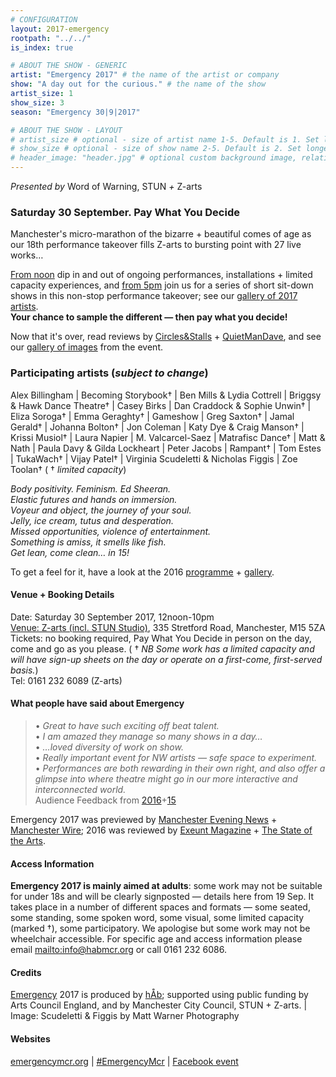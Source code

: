 ```yaml
---
# CONFIGURATION
layout: 2017-emergency
rootpath: "../../"
is_index: true

# ABOUT THE SHOW - GENERIC
artist: "Emergency 2017" # the name of the artist or company
show: "A day out for the curious." # the name of the show
artist_size: 1
show_size: 3
season: "Emergency 30|9|2017"

# ABOUT THE SHOW - LAYOUT
# artist_size # optional - size of artist name 1-5. Default is 1. Set longer names to lower values
# show_size # optional - size of show name 2-5. Default is 2. Set longer names to lower values
# header_image: "header.jpg" # optional custom background image, relative to current page
---
```

*Presented by* Word of Warning, STUN *+* Z-arts           
         
### Saturday 30 September. Pay What You Decide             
Manchester's micro-marathon of the bizarre + beautiful comes of age as our 18th performance takeover fills Z-arts to bursting point with 27 live works…        
             
[From noon](/archive/2017-emergency/afternoon) dip in and out of ongoing performances, installations + limited capacity experiences, and [from 5pm](/archive/2017-emergency/evening) join us for a series of short sit-down shows in this non-stop performance takeover; see our [gallery of 2017 artists](/galleries/2017-emergencypre).<br>**Your chance to sample the different — then pay what you decide!**        
        
Now that it's over, read reviews by <a href="http://circlesandstalls.wordpress.com/2017/10/01/emergency-2017" target="_blank">Circles&Stalls</a> + <a href="http://quietmandave.co.uk/2017/10/emergency-2017" target="_blank">QuietManDave</a>, and see our [gallery of images](/galleries/2017-emergency) from the event.          
        
### Participating artists (*subject to change*)        
Alex Billingham | Becoming Storybook† | Ben Mills & Lydia Cottrell | Briggsy & Hawk Dance Theatre† | Casey Birks | Dan Craddock & Sophie Unwin† | Eliza Soroga† | Emma Geraghty† | Gameshow | Greg Saxton† | Jamal Gerald† | Johanna Bolton† | Jon Coleman | Katy Dye & Craig Manson† | Krissi Musiol† | Laura Napier | M. Valcarcel-Saez | Matrafisc Dance† | Matt & Nath | Paula Davy & Gilda Lockheart | Peter Jacobs | Rampant† | Tom Estes | TukaWach† | Vijay Patel† | Virginia Scudeletti & Nicholas Figgis | Zoe Toolan† ( † *limited capacity*)            
              
*Body positivity. Feminism. Ed Sheeran.<br>Elastic futures and hands on immersion.<br>Voyeur and object, the journey of your soul.<br>Jelly, ice cream, tutus and desperation.<br>Missed opportunities, violence of entertainment.<br>Something is amiss, it smells like fish.<br>Get lean, come clean… in 15!*           
           
To get a feel for it, have a look at the 2016 [programme](/archive/2016-emergency) + [gallery](/galleries/2016-emergency).         
         
#### Venue + Booking Details         
Date: Saturday 30 September 2017, 12noon-10pm           
[Venue: Z-arts (incl. STUN Studio)](http://www.z-arts.org/about-us/getting-here), 335 Stretford Road, Manchester, M15 5ZA        
Tickets: no booking required, Pay What You Decide in person on the day, come and go as you please. ( † *NB Some work has a limited capacity and will have sign-up sheets on the day or operate on a first-come, first-served basis.*)        
Tel: 0161 232 6089 (Z-arts)          
         
#### What people have said about Emergency         
>• *Great to have such exciting off beat talent.*<br>• *I am amazed they manage so many shows in a day…*<br>• *…loved diversity of work on show.*<br>• *Really important event for NW artists — safe space to experiment.*<br>• *Performances are both rewarding in their own right, and also offer a glimpse into where theatre might go in our more interactive and interconnected world.*<br>Audience Feedback from [2016](/archive/2016-emergency)+[15](/archive/2015-emergency)             
           
Emergency 2017 was previewed by <a href="http://www.manchestereveningnews.co.uk/whats-on/theatre-news/pay-as-you-feel-theatre-13649008" target="_blank">Manchester Evening News</a> + <a href="http://manchesterwire.co.uk/#!/performance-festival-emergency-2017-ft-giant-tiddlywinks-sleep-experiments-at-z-arts" target="_blank">Manchester Wire</a>; 2016 was reviewed by <a href="http://exeuntmagazine.com/features/emergency-festival-free-non-stop-performance-manchester" target="_blank">Exeunt Magazine</a> + <a href="http://www.thestateofthearts.co.uk/features/review-emergency-z-arts" target="_blank">The State of the Arts</a>.        
          
#### Access Information       
**Emergency 2017 is mainly aimed at adults**: some work may not be suitable for under 18s and will be clearly signposted — details here from 19 Sep. It takes place in a number of different spaces and formats — some seated, some standing, some spoken word, some visual, some limited capacity (marked †), some participatory. We apologise but some work may not be wheelchair accessible. For specific age and access information please email <mailto:info@habmcr.org> or call 0161 232 6086.     
            
#### Credits         
[Emergency](/hab/emergency) 2017 is produced by [hÅb](/hab); supported using public funding by Arts Council England, and by Manchester City Council, STUN + Z-arts. | Image: Scudeletti & Figgis by Matt Warner Photography        
        
#### Websites
<a href="http://emergencymcr.org" target="_blank">emergencymcr.org</a> | <a href="http://twitter.com/hashtag/EmergencyMcr" target="_blank">#EmergencyMcr</a> | <a href="http://www.facebook.com/events/126871721220622" target="_blank">Facebook event</a>
